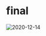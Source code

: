 # final

![2020-12-14](https://user-images.githubusercontent.com/75970206/102050168-a5204680-3e25-11eb-8755-98703dfb2fe2.png)
